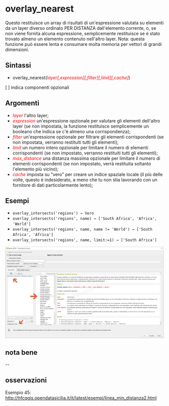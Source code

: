 # overlay_nearest

Questo restituisce un array di risultati di un'espressione valutata su elementi da un layer diverso ordinato PER DISTANZA dall'elemento corrente, o, se non viene fornita alcuna espressione, semplicemente restituisce se è stato trovato almeno un elemento contenuto nell'altro layer. Nota: questa funzione può essere lenta e consumare molta memoria per vettori di grandi dimensioni.

## Sintassi

* overlay_nearest(_<span style="color:red;">layer[,expression][,filter][,limit][,cache]</span>_)

[ ] indica componenti opzionali

## Argomenti

* _<span style="color:red;">layer</span>_ l'altro layer;
* _<span style="color:red;">expression</span>_ un'espressione opzionale per valutare gli elementi dell'altro layer (se non impostata, la funzione restituisce semplicemente un booleano che indica se c'è almeno una corrispondenza);
* _<span style="color:red;">filter</span>_ un'espressione opzionale per filtrare gli elementi corrispondenti (se non impostata, verranno restituiti tutti gli elementi);
* _<span style="color:red;">limit</span>_ un numero intero opzionale per limitare il numero di elementi corrispondenti (se non impostato, verranno restituiti tutti gli elementi);
* _<span style="color:red;">max_distance</span>_ una distanza massima opzionale per limitare il numero di elementi corrispondenti (se non impostato, verrà restituita soltanto l'elemento più vicino);
* _<span style="color:red;">cache</span>_ imposta su "vero" per creare un indice spaziale locale (il più delle volte, questo è indesiderato, a meno che tu non stia lavorando con un fornitore di dati particolarmente lento);

## Esempi

* `overlay_intersects('regions') → Vero`
* `overlay_intersects('regions', name) → ['South Africa', 'Africa', 'World']`
* `overlay_intersects('regions', name, name != 'World') → ['South Africa', 'Africa']`
* `overlay_intersects('regions', name, limit:=1) → ['South Africa']`

![](/img/geometria/refFunction/overlay_nearest.png)

## nota bene

--

## osservazioni

Esempio 45: <http://hfcqgis.opendatasicilia.it/it/latest/esempi/linea_min_distanza2.html>
